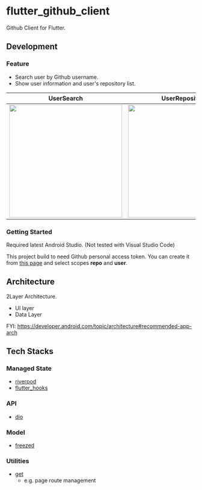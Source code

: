 # flutter_github_client

Github Client for Flutter.

## Development
### Feature
- Search user by Github username.
- Show user information and user's repository list.

|UserSearch|UserRepository|
|---|---|
|<img src="https://user-images.githubusercontent.com/19250035/166251806-e2fb4647-e6f3-4385-9d16-4767cf4d0c2a.png" width=300>|<img src="https://user-images.githubusercontent.com/19250035/166251823-a4e7ce43-f16d-4a3f-8eb2-4a2e2c9af0e0.png" width=300>|

### Getting Started
Required latest Android Studio. (Not tested with Visual Studio Code)

This project build to need Github personal access token.
You can create it from [this page](https://github.com/settings/tokens) and select scopes **repo** and **user**.

## Architecture
2Layer Architecture.
- UI layer
- Data Layer

FYI: https://developer.android.com/topic/architecture#recommended-app-arch

## Tech Stacks
### Managed State
- [riverpod](https://pub.dev/packages/riverpod)
- [flutter_hooks](https://pub.dev/packages/flutter_hooks)

### API
- [dio](https://pub.dev/packages/dio)

### Model
- [freezed](https://pub.dev/packages/freezed)

### Utilities
- [get](https://pub.dev/packages/get)
  - e.g. page route management
